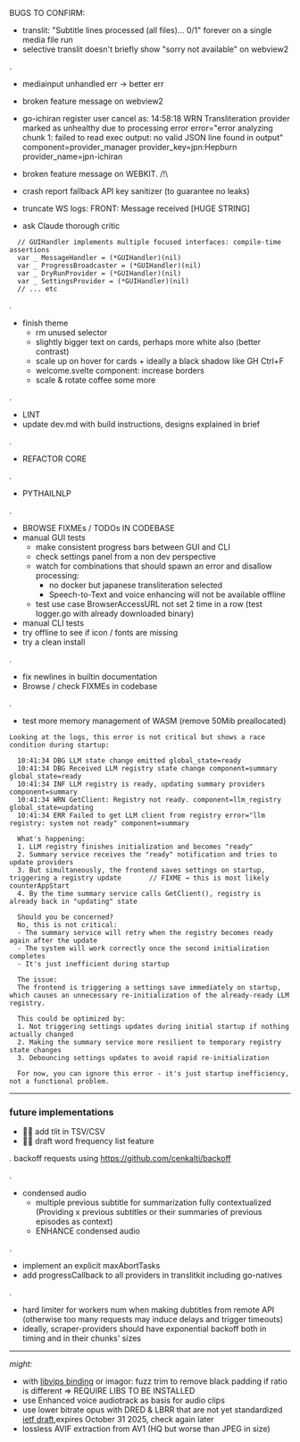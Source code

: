 BUGS TO CONFIRM:
- translit: "Subtitle lines processed (all files)... 0/1" forever on a single media file run
- selective translit doesn't briefly show "sorry not available" on webview2

.

- mediainput unhandled err → better err
- broken feature message on webview2

- go-ichiran register user cancel as: 14:58:18 WRN Transliteration provider marked as unhealthy due to processing error error="error analyzing chunk 1: failed to read exec output: no valid JSON line found in output" component=provider_manager provider_key=jpn:Hepburn provider_name=jpn-ichiran
- broken feature message on WEBKIT. /!\
- crash report fallback API key sanitizer (to guarantee no leaks)
- truncate WS logs: FRONT: Message received [HUGE STRING]
- ask Claude thorough critic



```
  // GUIHandler implements multiple focused interfaces: compile-time assertions
  var _ MessageHandler = (*GUIHandler)(nil)
  var _ ProgressBroadcaster = (*GUIHandler)(nil)
  var _ DryRunProvider = (*GUIHandler)(nil)
  var _ SettingsProvider = (*GUIHandler)(nil)
  // ... etc
```


.
- finish theme
  - rm unused selector
  - slightly bigger text on cards, perhaps more white also (better contrast)
  - scale up on hover for cards + ideally a black shadow like GH Ctrl+F
  - welcome.svelte component: increase borders
  - scale & rotate coffee some more

.
- LINT
- update dev.md with build instructions, designs explained in brief

.
- REFACTOR CORE

.
- PYTHAILNLP

.
- BROWSE FIXMEs / TODOs IN CODEBASE
- manual GUI tests
  - make consistent progress bars between GUI and CLI
  - check settings panel from a non dev perspective
  - watch for combinations that should spawn an error and disallow processing:
    - no docker but japanese transliteration selected
    - Speech-to-Text and voice enhancing will not be available offline
  - test use case BrowserAccessURL not set 2 time in a row (test logger.go with already downloaded binary)
- manual CLI tests
- try offline to see if icon / fonts are missing
- try a clean install

.

- fix newlines in builtin documentation
- Browse / check FIXMEs in codebase

.

- test more memory management of WASM (remove 50Mib preallocated)




```
Looking at the logs, this error is not critical but shows a race condition during startup:

  10:41:34 DBG LLM state change emitted global_state=ready
  10:41:34 DBG Received LLM registry state change component=summary global_state=ready
  10:41:34 INF LLM registry is ready, updating summary providers component=summary
  10:41:34 WRN GetClient: Registry not ready. component=llm_registry global_state=updating
  10:41:34 ERR Failed to get LLM client from registry error="llm registry: system not ready" component=summary

  What's happening:
  1. LLM registry finishes initialization and becomes "ready"
  2. Summary service receives the "ready" notification and tries to update providers
  3. But simultaneously, the frontend saves settings on startup, triggering a registry update 		// FIXME → this is most likely counterAppStart
  4. By the time summary service calls GetClient(), registry is already back in "updating" state

  Should you be concerned?
  No, this is not critical:
  - The summary service will retry when the registry becomes ready again after the update
  - The system will work correctly once the second initialization completes
  - It's just inefficient during startup

  The issue:
  The frontend is triggering a settings save immediately on startup, which causes an unnecessary re-initialization of the already-ready LLM registry.

  This could be optimized by:
  1. Not triggering settings updates during initial startup if nothing actually changed
  2. Making the summary service more resilient to temporary registry state changes
  3. Debouncing settings updates to avoid rapid re-initialization

  For now, you can ignore this error - it's just startup inefficiency, not a functional problem.

```


<hr>

### future implementations

- 🚧🚧 add tlit in TSV/CSV
- 🚧🚧 draft word frequency list feature

.
backoff requests using https://github.com/cenkalti/backoff

.
- condensed audio
  - multiple previous subtitle for summarization fully contextualized (Providing x previous subtitles or their summaries of previous episodes as context)
  - ENHANCE condensed audio

.

- implement an explicit maxAbortTasks
- add progressCallback to all providers in translitkit including go-natives

.
- hard limiter for workers num when making dubtitles from remote API (otherwise too many requests may induce delays and trigger timeouts)
- ideally, scraper-providers should have exponential backoff both in timing and in their chunks' sizes

<hr>

*might:*

- with [libvips binding](https://github.com/h2non/bimg) or imagor: fuzz trim to remove black padding if ratio is different => REQUIRE LIBS TO BE INSTALLED
- use Enhanced voice audiotrack as basis for audio clips
- use lower bitrate opus with DRED & LBRR that are not yet standardized [ietf draft](https://datatracker.ietf.org/doc/draft-ietf-mlcodec-opus-extension/),expires October 31 2025, check again later
- lossless AVIF extraction from AV1 (HQ but worse than JPEG in size)

